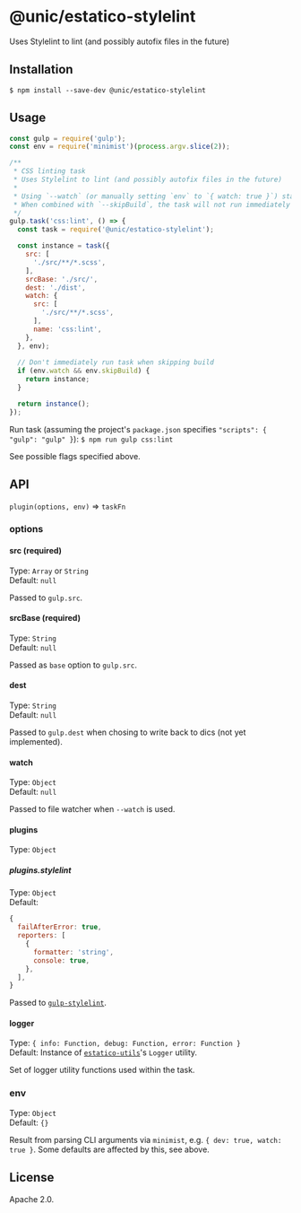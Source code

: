 # @unic/estatico-stylelint

Uses Stylelint to lint (and possibly autofix files in the future)

## Installation

```
$ npm install --save-dev @unic/estatico-stylelint
```

## Usage

```js
const gulp = require('gulp');
const env = require('minimist')(process.argv.slice(2));

/**
 * CSS linting task
 * Uses Stylelint to lint (and possibly autofix files in the future)
 *
 * Using `--watch` (or manually setting `env` to `{ watch: true }`) starts file watcher
 * When combined with `--skipBuild`, the task will not run immediately but only after changes
 */
gulp.task('css:lint', () => {
  const task = require('@unic/estatico-stylelint');

  const instance = task({
    src: [
      './src/**/*.scss',
    ],
    srcBase: './src/',
    dest: './dist',
    watch: {
      src: [
        './src/**/*.scss',
      ],
      name: 'css:lint',
    },
  }, env);
  
  // Don't immediately run task when skipping build
  if (env.watch && env.skipBuild) {
    return instance;
  }

  return instance();
});
```

Run task (assuming the project's `package.json` specifies `"scripts": { "gulp": "gulp" }`):
`$ npm run gulp css:lint`

See possible flags specified above.

## API

`plugin(options, env)` => `taskFn`

### options

#### src (required)

Type: `Array` or `String`<br>
Default: `null`

Passed to `gulp.src`.

#### srcBase (required)

Type: `String`<br>
Default: `null`

Passed as `base` option to `gulp.src`.

#### dest

Type: `String`<br>
Default: `null`

Passed to `gulp.dest` when chosing to write back to dics (not yet implemented).

#### watch

Type: `Object`<br>
Default: `null`

Passed to file watcher when `--watch` is used.

#### plugins

Type: `Object`

##### plugins.stylelint

Type: `Object`<br>
Default:
```js
{
  failAfterError: true,
  reporters: [
    {
      formatter: 'string',
      console: true,
    },
  ],
}
```

Passed to [`gulp-stylelint`](https://www.npmjs.com/package/gulp-stylelint).

#### logger

Type: `{ info: Function, debug: Function, error: Function }`<br>
Default: Instance of [`estatico-utils`](../estatico-utils)'s `Logger` utility.

Set of logger utility functions used within the task.

### env

Type: `Object`<br>
Default: `{}`

Result from parsing CLI arguments via `minimist`, e.g. `{ dev: true, watch: true }`. Some defaults are affected by this, see above.

## License

Apache 2.0.
